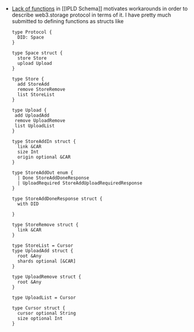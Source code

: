 - [Lack of functions](https://github.com/ipld/ipld/issues/263) in [[IPLD Schema]] motivates workarounds in order to describe web3.storage protocol in terms of it. I have pretty much submitted to defining functions as structs like
  
  ```ipldsch
  type Protocol {
    DID: Space
  }
  
  type Space struct {
    store Store
    upload Upload
  }
  
  type Store {
    add StoreAdd
    remove StoreRemove
    list StoreList
  }
  
  type Upload {
   add UploadAdd
   remove UploadRemove
   list UploadList
  }
  
  type StoreAddIn struct {
    link &CAR
    size Int
    origin optional &CAR
  }
  
  type StoreAddOut enum {
    | Done StoreAddDoneResponse 
    | UploadRequired StoreAddUploadRequiredResponse
  }
  
  type StoreAddDoneResponse struct {
    with DID
    
  }
  
  type StoreRemove struct {
    link &CAR
  }
  
  type StoreList = Cursor
  type UploadAdd struct {
    root &Any
    shards optional [&CAR]
  }
  
  type UploadRemove struct {
    root &Any
  }
  
  type UploadList = Cursor
  
  type Cursor struct {
    cursor optional String
    size optional Int
  }
  ```